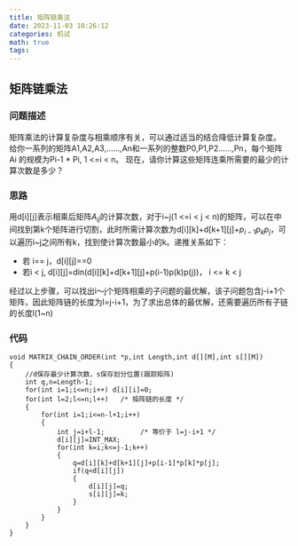 ```yaml
---
title: 矩阵链乘法
date: 2023-11-03 10:26:12
categories: 机试
math: true
tags:
---
```

## 矩阵链乘法

### 问题描述
矩阵乘法的计算复杂度与相乘顺序有关，可以通过适当的结合降低计算复杂度。
给你一系列的矩阵A1,A2,A3,......,An和一系列的整数P0,P1,P2......,Pn，每个矩阵 Ai 的规模为Pi-1 * Pi, 1 <=i < n。
现在，请你计算这些矩阵连乘所需要的最少的计算次数是多少？

### 思路
用d[i][j]表示相乘后矩阵$A_{ij}$的计算次数，对于i~j(1 <=i < j < n)的矩阵，可以在中间找到第k个矩阵进行切割，此时所需计算次数为d[i][k]+d[k+1][j]+$p_{i-1}p_{k}p_{j}$，可以遍历i~j之间所有k，找到使计算次数最小的k。递推关系如下：

* 若 i== j，d[i][j]==0 
* 若i < j, d[i][j]=din(d[i][k]+d[k+1][j]+p(i-1)p(k)p(j))， i <= k < j

经过以上步骤，可以找出i～j个矩阵相乘的子问题的最优解，该子问题包含j-i+1个矩阵，因此矩阵链的长度为l=j-i+1，为了求出总体的最优解，还需要遍历所有子链的长度l(1~n)

### 代码
```
void MATRIX_CHAIN_ORDER(int *p,int Length,int d[][M],int s[][M])
{
    //d保存最少计算次数，s保存划分位置(跟踪矩阵)
	int q,n=Length-1;
	for(int i=1;i<=n;i++) d[i][i]=0;
	for(int l=2;l<=n;l++) 	/* 矩阵链的长度 */
	{
		for(int i=1;i<=n-l+1;i++) 
		{
			int j=i+l-1;         /* 等价于 l=j-i+1 */
			d[i][j]=INT_MAX;
			for(int k=i;k<=j-1;k++)
			{
				q=d[i][k]+d[k+1][j]+p[i-1]*p[k]*p[j];
				if(q<d[i][j])
				{
					d[i][j]=q;
					s[i][j]=k;
				}
			}
		}
	}
}
```